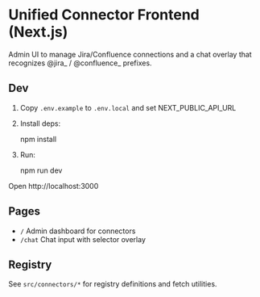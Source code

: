 # Unified Connector Frontend (Next.js)

Admin UI to manage Jira/Confluence connections and a chat overlay that recognizes @jira_ / @confluence_ prefixes.

## Dev

1. Copy `.env.example` to `.env.local` and set NEXT_PUBLIC_API_URL
2. Install deps:

   npm install

3. Run:

   npm run dev

Open http://localhost:3000

## Pages

- `/` Admin dashboard for connectors
- `/chat` Chat input with selector overlay

## Registry

See `src/connectors/*` for registry definitions and fetch utilities.
